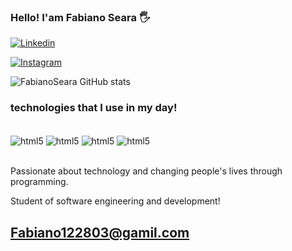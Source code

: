 ### Hello! I'am Fabiano Seara 🖐️

[![Linkedin](https://img.shields.io/badge/LinkedIn-0077B5?style=for-the-badge&logo=linkedin&logoColor=white)](https://www.linkedin.com/in/fabiano-de-paula-se%C3%A1ra-074892239/)

[![Instagram](https://img.shields.io/badge/Instagram-E4405F?style=for-the-badge&logo=instagram&logoColor=white)](https://www.instagram.com/fbianodepaulaseara)


![FabianoSeara GitHub stats](https://github-readme-stats.vercel.app/api?username=FabianoSeara&show_icons=true&theme=tokyonight)<br>




### technologies that I use in my day!

<div style="display: inline_block"><br/>
<img align="center" alt="html5" src="https://img.shields.io/badge/HTML5-E34F26?style=for-the-badge&logo=html5&logoColor=white" />
<img align="center" alt="html5" src="https://img.shields.io/badge/JavaScript-323330?style=for-the-badge&logo=javascript&logoColor=F7DF1E" />
<img align="center" alt="html5" src="https://img.shields.io/badge/Node.js-43853D?style=for-the-badge&logo=node.js&logoColor=white" />
<img align="center" alt="html5" src="https://img.shields.io/badge/CSS3-1572B6?style=for-the-badge&logo=css3&logoColor=white" />
</div><br>



Passionate about technology and changing people's lives through programming.

Student of software engineering and development!


## Fabiano122803@gamil.com
